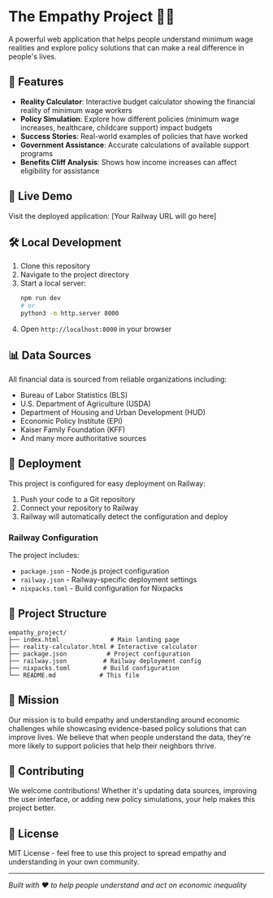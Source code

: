 # The Empathy Project 🤝💡

A powerful web application that helps people understand minimum wage realities and explore policy solutions that can make a real difference in people's lives.

## 🌟 Features

- **Reality Calculator**: Interactive budget calculator showing the financial reality of minimum wage workers
- **Policy Simulation**: Explore how different policies (minimum wage increases, healthcare, childcare support) impact budgets
- **Success Stories**: Real-world examples of policies that have worked
- **Government Assistance**: Accurate calculations of available support programs
- **Benefits Cliff Analysis**: Shows how income increases can affect eligibility for assistance

## 🚀 Live Demo

Visit the deployed application: [Your Railway URL will go here]

## 🛠 Local Development

1. Clone this repository
2. Navigate to the project directory
3. Start a local server:
   ```bash
   npm run dev
   # or
   python3 -m http.server 8000
   ```
4. Open `http://localhost:8000` in your browser

## 📊 Data Sources

All financial data is sourced from reliable organizations including:
- Bureau of Labor Statistics (BLS)
- U.S. Department of Agriculture (USDA)
- Department of Housing and Urban Development (HUD)
- Economic Policy Institute (EPI)
- Kaiser Family Foundation (KFF)
- And many more authoritative sources

## 🚀 Deployment

This project is configured for easy deployment on Railway:

1. Push your code to a Git repository
2. Connect your repository to Railway
3. Railway will automatically detect the configuration and deploy

### Railway Configuration

The project includes:
- `package.json` - Node.js project configuration
- `railway.json` - Railway-specific deployment settings
- `nixpacks.toml` - Build configuration for Nixpacks

## 📁 Project Structure

```
empathy_project/
├── index.html              # Main landing page
├── reality-calculator.html # Interactive calculator
├── package.json           # Project configuration
├── railway.json          # Railway deployment config
├── nixpacks.toml         # Build configuration
└── README.md            # This file
```

## 🎯 Mission

Our mission is to build empathy and understanding around economic challenges while showcasing evidence-based policy solutions that can improve lives. We believe that when people understand the data, they're more likely to support policies that help their neighbors thrive.

## 🤝 Contributing

We welcome contributions! Whether it's updating data sources, improving the user interface, or adding new policy simulations, your help makes this project better.

## 📄 License

MIT License - feel free to use this project to spread empathy and understanding in your own community.

---

*Built with ❤️ to help people understand and act on economic inequality*

